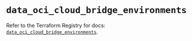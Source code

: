 # `data_oci_cloud_bridge_environments`

Refer to the Terraform Registry for docs: [`data_oci_cloud_bridge_environments`](https://registry.terraform.io/providers/hashicorp/oci/7.19.0/docs/data-sources/cloud_bridge_environments).
